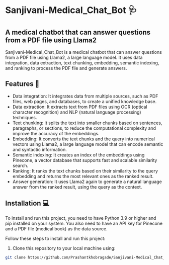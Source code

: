 # Sanjivani-Medical_Chat_Bot 🩺
## A medical chatbot that can answer questions from a PDF file using Llama2

Sanjivani-Medical_Chat_Bot is a medical chatbot that can answer questions from a PDF file using Llama2, a large language model. It uses data integration, data extraction, text chunking, embedding, semantic indexing, and ranking to process the PDF file and generate answers.


## Features 🚀

- Data integration: It integrates data from multiple sources, such as PDF files, web pages, and databases, to create a unified knowledge base.
- Data extraction: It extracts text from PDF files using OCR (optical character recognition) and NLP (natural language processing) techniques.
- Text chunking: It splits the text into smaller chunks based on sentences, paragraphs, or sections, to reduce the computational complexity and improve the accuracy of the embeddings.
- Embedding: It converts the text chunks and the query into numerical vectors using Llama2, a large language model that can encode semantic and syntactic information.
- Semantic indexing: It creates an index of the embeddings using Pinecone, a vector database that supports fast and scalable similarity search.
- Ranking: It ranks the text chunks based on their similarity to the query embedding and returns the most relevant ones as the ranked result.
- Answer generation: It uses Llama2 again to generate a natural language answer from the ranked result, using the query as the context.


## Installation 💻

To install and run this project, you need to have Python 3.9 or higher and pip installed on your system. You also need to have an API key for Pinecone and a PDF file (medical book) as the data source.

Follow these steps to install and run this project:

1. Clone this repository to your local machine using:
```bash
git clone https://github.com/Prashantkhobragade/Sanjivani-Medical_Chat_Bot.git
```